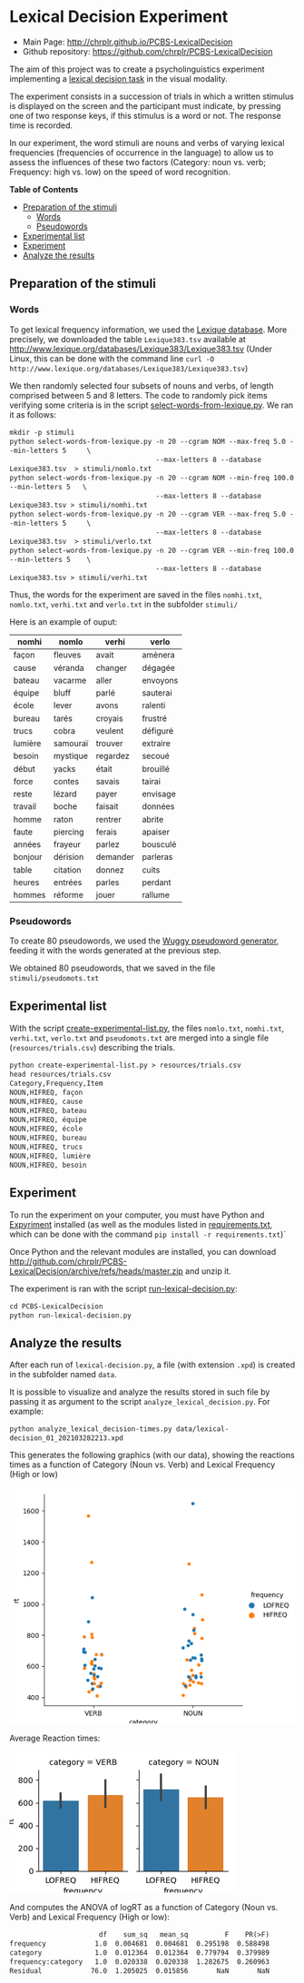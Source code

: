 Lexical Decision Experiment
===========================

- Main Page:  <http://chrplr.github.io/PCBS-LexicalDecision>
- Github repository: <https://github.com/chrplr/PCBS-LexicalDecision>

The aim of this project was to create a psycholinguistics experiment implementing a [lexical decision task](https://en.wikipedia.org/wiki/Lexical_decision_task) in the visual modality. 

The experiment consists in a succession of trials in which a written stimulus is displayed on the screen and the participant must indicate, by pressing one of two response keys, if this stimulus is a word or not. The response time is recorded. 

In our experiment, the word stimuli are nouns and verbs of varying lexical frequencies (frequencies of occurrence in the language) to allow us to assess the influences of these two factors (Category: noun vs. verb; Frequency: high vs. low) on the speed of word recognition.

<!-- markdown-toc start - Don't edit this section. Run M-x markdown-toc-refresh-toc -->
**Table of Contents**

- [Preparation of the stimuli](#preparation-of-the-stimuli)
    * [Words](#words)
    * [Pseudowords](#pseudowords)
- [Experimental list](#experimental-list)
- [Experiment](#experiment)
- [Analyze the results](#analyze-the-results)

<!-- markdown-toc end -->


## Preparation of the stimuli

### Words

To get lexical frequency information, we used the [Lexique database](http://www.lexique.org). More precisely, we downloaded the table `Lexique383.tsv` available at <http://www.lexique.org/databases/Lexique383/Lexique383.tsv> (Under Linux, this can be done with the command line `curl -O http://www.lexique.org/databases/Lexique383/Lexique383.tsv`)

We then randomly selected four subsets of nouns and verbs, of length comprised between 5 and 8 letters. 
The code to randomly pick items verifying some criteria is in the script [select-words-from-lexique.py](https://github.com/chrplr/PCBS-LexicalDecision/blob/master/select-words-from-lexique.py). We ran it as follows:

    mkdir -p stimuli
    python select-words-from-lexique.py -n 20 --cgram NOM --max-freq 5.0 --min-letters 5     \
                                        --max-letters 8 --database Lexique383.tsv  > stimuli/nomlo.txt
    python select-words-from-lexique.py -n 20 --cgram NOM --min-freq 100.0 --min-letters 5   \
                                        --max-letters 8 --database Lexique383.tsv > stimuli/nomhi.txt
    python select-words-from-lexique.py -n 20 --cgram VER --max-freq 5.0 --min-letters 5     \
                                        --max-letters 8 --database Lexique383.tsv  > stimuli/verlo.txt
    python select-words-from-lexique.py -n 20 --cgram VER --min-freq 100.0 --min-letters 5    \
                                        --max-letters 8 --database Lexique383.tsv > stimuli/verhi.txt



Thus, the words for the experiment are saved in the files `nomhi.txt`,  `nomlo.txt`,  `verhi.txt` and `verlo.txt` in the subfolder `stimuli/` 

Here is an example of ouput:

nomhi    | nomlo       |verhi        | verlo 
-------- | ----------- | ----------- | ------------
façon    |    fleuves  |  avait      |  amènera  
cause   |    véranda   |  changer |  dégagée   
bateau   |   vacarme   |  aller   |    envoyons  
équipe   |   bluff   |    parlé   |    sauterai  
école   |    lever   |    avons   |    ralenti   
bureau   |   tarés   |    croyais   |  frustré   
trucs   |    cobra   |    veulent   |  défiguré  
lumière   |  samouraï   | trouver   |  extraire  
besoin   |   mystique   | regardez   | secoué    
début   |    yacks   |    était   |    brouillé  
force   |    contes   |   savais   |   tairai    
reste   |    lézard   |   payer   |    envisage  
travail   |  boche   |    faisait   |  données   
homme   |    raton   |    rentrer   |  abrite    
faute   |    piercing   | ferais   |   apaiser   
années   |   frayeur   |  parlez   |   bousculé  
bonjour   |  dérision   | demander   | parleras  
table   |    citation   | donnez   |   cuits     
heures   |   entrées   |  parles   |   perdant   
hommes   |   réforme   |  jouer   |    rallume   


### Pseudowords

To create 80 pseudowords, we used the [Wuggy pseudoword generator](http://crr.ugent.be/programs-data/wuggy), feeding it with the words generated at the previous step.

We obtained 80 pseudowords, that we saved in the file `stimuli/pseudomots.txt`

## Experimental list

With the script [create-experimental-list.py](https://github.com/chrplr/PCBS-LexicalDecision/blob/master/create-experimental-list.py), the files `nomlo.txt`, `nomhi.txt`, `verhi.txt`, `verlo.txt` and `pseudomots.txt` are merged into a single file (`resources/trials.csv`) describing the trials.


    python create-experimental-list.py > resources/trials.csv
    head resources/trials.csv
    Category,Frequency,Item
    NOUN,HIFREQ, façon
    NOUN,HIFREQ, cause
    NOUN,HIFREQ, bateau
    NOUN,HIFREQ, équipe
    NOUN,HIFREQ, école
    NOUN,HIFREQ, bureau
    NOUN,HIFREQ, trucs
    NOUN,HIFREQ, lumière
    NOUN,HIFREQ, besoin


## Experiment

To run the experiment on your computer, you must have Python and [Expyriment](http://expyriment.org) installed (as well as the modules listed in [requirements.txt](https://github.com/chrplr/PCBS-LexicalDecision/blob/master/requirement.txt), which can be done with the command `pip install -r requirements.txt`)`

Once Python and the relevant modules are installed, you can download <http://github.com/chrplr/PCBS-LexicalDecision/archive/refs/heads/master.zip> and unzip it. 

The experiment is ran with the script [run-lexical-decision.py](https://github.com/chrplr/PCBS-LexicalDecision/blob/master/lexical-decision.py):

    cd PCBS-LexicalDecision
    python run-lexical-decision.py
      

## Analyze the results

After each run of `lexical-decision.py`, a file (with extension `.xpd`) is created in the subfolder named `data`. 

It is possible to visualize and analyze the results stored in such file by passing it as argument to the script `analyze_lexical_decision.py`. For example:

    python analyze_lexical_decision-times.py data/lexical-decision_01_202103282213.xpd

This generates  the following graphics (with our data), showing the reactions times as a function of Category (Noun vs. Verb) and Lexical Frequency (High or low)

![](figures/Figure_1.png)


Average Reaction times:

![](figures/Figure_2.png)

And computes the ANOVA of logRT as a function of Category (Noun vs. Verb) and Lexical Frequency (High or low):

```
                      df    sum_sq   mean_sq         F    PR(>F)
frequency            1.0  0.004681  0.004681  0.295198  0.588498
category             1.0  0.012364  0.012364  0.779794  0.379989
frequency:category   1.0  0.020338  0.020338  1.282675  0.260963
Residual            76.0  1.205025  0.015856       NaN       NaN
```
